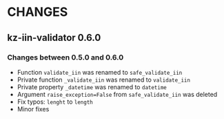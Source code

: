 CHANGES
===============

kz-iin-validator 0.6.0
-----------

### Changes between 0.5.0 and 0.6.0
 * Function `validate_iin` was renamed to `safe_validate_iin`
 * Private function `_validate_iin` was renamed to `validate_iin`
 * Private property `_datetime` was renamed to `datetime`
 * Argument `raise_exception=False` from `safe_validate_iin` was deleted
 * Fix typos: `lenght` to `length`
 * Minor fixes
